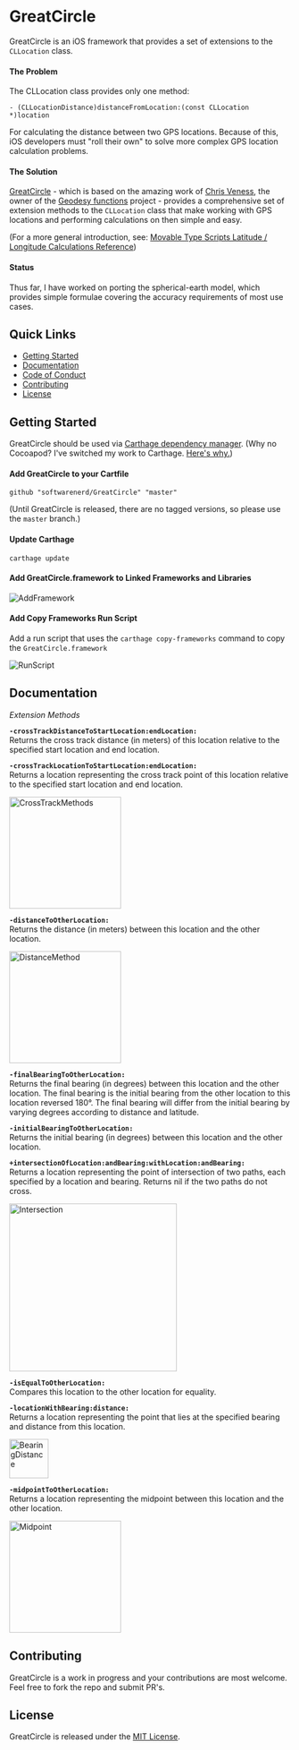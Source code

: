 # GreatCircle

GreatCircle is an iOS framework that provides a set of extensions to the `CLLocation` class.

#### The Problem

The CLLocation class provides only one method: 

``- (CLLocationDistance)distanceFromLocation:(const CLLocation *)location``

For calculating the distance between two GPS locations. Because of this, iOS developers must "roll their own" to solve more complex GPS location calculation 
problems.

#### The Solution

[GreatCircle](https://github.com/softwarenerd/GreatCircle) - which is based on the amazing work of [Chris Veness](https://github.com/chrisveness), the owner 
of the [Geodesy functions](https://github.com/chrisveness/geodesy) project - provides a comprehensive set of extension methods to the `CLLocation` class that
make working with GPS locations and performing calculations on then simple and easy.

(For a more general introduction, see: [Movable Type Scripts Latitude / Longitude Calculations Reference](http://www.movable-type.co.uk/scripts/latlong.html))

#### Status

Thus far, I have worked on porting the spherical-earth model, which provides simple formulae covering the accuracy requirements of most use cases.

## Quick Links

- [Getting Started](#getting-started)
- [Documentation](#documentation)
- [Code of Conduct](CODE_OF_CONDUCT.md)
- [Contributing](#contributing)
- [License](#license)

## Getting Started

GreatCircle should be used via [Carthage dependency manager](https://github.com/Carthage/Carthage). (Why no Cocoapod? I've switched my work to Carthage. [Here's why.](https://github.com/Carthage/Carthage#differences-between-carthage-and-cocoapods))

#### Add GreatCircle to your Cartfile

```github "softwarenerd/GreatCircle" "master"```

(Until GreatCircle is released, there are no tagged versions, so please use the ```master``` branch.)

#### Update Carthage

```carthage update```

#### Add GreatCircle.framework to Linked Frameworks and Libraries

![AddFramework](Documentation/AddFramework.png)

#### Add Copy Frameworks Run Script

Add a run script that uses the ```carthage copy-frameworks``` command to copy the ```GreatCircle.framework``` 

![RunScript](Documentation/RunScript.png)

## Documentation

*Extension Methods*

**`-crossTrackDistanceToStartLocation:endLocation:`**   
Returns the cross track distance (in meters) of this location relative to the specified start location and end location.

**`-crossTrackLocationToStartLocation:endLocation:`**   
Returns a location representing the cross track point of this location relative to the specified start location and end location.

<img src="Documentation/CrossTrackMethodsDiagram.png" alt="CrossTrackMethods" height="200"/>

**`-distanceToOtherLocation:`**   
Returns the distance (in meters) between this location and the other location.

<img src="Documentation/DistanceDiagram.png" alt="DistanceMethod" height="200"/>

**`-finalBearingToOtherLocation:`**   
Returns the final bearing (in degrees) between this location and the other location. The final bearing is the initial bearing from 
the other location to this location reversed 180°. The final bearing will differ from the initial bearing by varying degrees according 
to distance and latitude.

**`-initialBearingToOtherLocation:`**   
Returns the initial bearing (in degrees) between this location and the other location.

**`+intersectionOfLocation:andBearing:withLocation:andBearing:`**   
Returns a location representing the point of intersection of two paths, each specified by a location and bearing. Returns nil if 
the two paths do not cross.

<img src="Documentation/IntersectionDiagram.png" alt="Intersection" height="300"/>

**`-isEqualToOtherLocation:`**   
Compares this location to the other location for equality.

**`-locationWithBearing:distance:`**   
Returns a location representing the point that lies at the specified bearing and distance from this location.

<img src="Documentation/BearingDistanceDiagram.png" alt="BearingDistance" height="70"/>

**`-midpointToOtherLocation:`**   
Returns a location representing the midpoint between this location and the other location.

<img src="Documentation/MidpointDiagram.png" alt="Midpoint" height="200"/>

## Contributing

GreatCircle is a work in progress and your contributions are most welcome. Feel free to fork the repo and submit PR's.

## License

GreatCircle is released under the [MIT License](LICENSE.md).